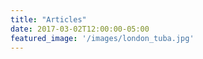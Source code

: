 ```yaml
---
title: "Articles"
date: 2017-03-02T12:00:00-05:00
featured_image: '/images/london_tuba.jpg'
---
```


